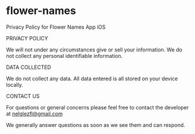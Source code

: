 # flower-names
Privacy Policy for Flower Names App iOS


PRIVACY POLICY

We will not under any circumstances give or sell your information. We do not collect any personal identifiable information.

DATA COLLECTED

We do not collect any data. All data entered is all stored on your device locally.

CONTACT US

For questions or general concerns please feel free to contact the developer at nelglezfl@gmail.com

We generally answer questions as soon as we see them and can respond.
